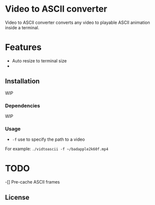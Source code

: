 # Video to ASCII converter
Video to ASCII converter converts any video to playable ASCII animation inside a terminal.

# Features
- Auto resize to terminal size
- 

## Installation
WIP

### Dependencies
WIP

### Usage
- `-f` use to specify the path to a video

For example: `./vidtoascii -f ~/badapple2k60f.mp4`

# TODO
-[] Pre-cache ASCII frames

## License
